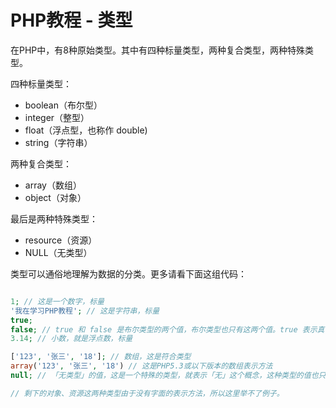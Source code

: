 # PHP教程 - 类型
在PHP中，有8种原始类型。其中有四种标量类型，两种复合类型，两种特殊类型。

四种标量类型：
* boolean（布尔型）
* integer（整型）
* float（浮点型，也称作 double)
* string（字符串）

两种复合类型：
* array（数组）
* object（对象）

最后是两种特殊类型：
* resource（资源）
* NULL（无类型）

类型可以通俗地理解为数据的分类。更多请看下面这组代码：
```php

1; // 这是一个数字，标量
'我在学习PHP教程'; // 这是字符串，标量
true;
false; // true 和 false 是布尔类型的两个值，布尔类型也只有这两个值。true 表示真，false 表示假
3.14; // 小数，就是浮点数，标量

['123', '张三', '18']; // 数组，这是符合类型
array('123', '张三', '18') // 这是PHP5.3或以下版本的数组表示方法
null; // 「无类型」的值，这是一个特殊的类型，就表示「无」这个概念，这种类型的值也只有 「null」

// 剩下的对象、资源这两种类型由于没有字面的表示方法，所以这里举不了例子。
```